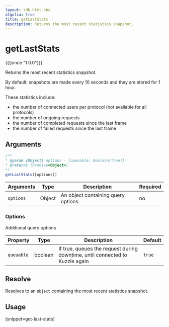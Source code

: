 ```yaml
---
layout: sdk.html.hbs
algolia: true
title: getLastStats
description: Returns the most recent statistics snapshot.
---
```


# getLastStats

{{{since "1.0.0"}}}

Returns the most recent statistics snapshot.

By default, snapshots are made every 10 seconds and they are stored for 1 hour.

These statistics include:

* the number of connected users per protocol (not available for all protocols)
* the number of ongoing requests
* the number of completed requests since the last frame
* the number of failed requests since the last frame

## Arguments

```javascript
/**
* @param {Object} options - {queuable: Boolean(true)}
* @returns {Promise<Object>}
*/
getLastStats([options])
```

| Arguments | Type   | Description                         | Required |
| --------- | ------ | ----------------------------------- | -------- |
| `options` | Object | An object containing query options. | no       |

### **Options**

Additional query options

| Property   | Type   | Description                       | Default |
| ---------- | ------- | --------------------------------- | ------- |
| `queuable` | boolean | If true, queues the request during downtime, until connected to Kuzzle again | `true`  |


## Resolve

Resolves to an `Object` containing the most recent statistics snapshot.

## Usage

[snippet=get-last-stats]
